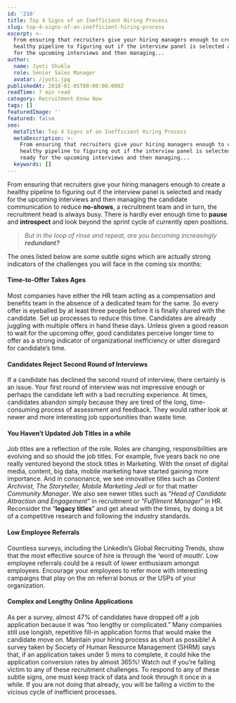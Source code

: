 ```yaml
---
id: '210'
title: Top 4 Signs of an Inefficient Hiring Process
slug: top-4-signs-of-an-inefficient-hiring-process
excerpt: >-
  From ensuring that recruiters give your hiring managers enough to create a
  healthy pipeline to figuring out if the interview panel is selected and ready
  for the upcoming interviews and then managing...
author:
  name: Jyoti Shukla
  role: Senior Sales Manager
  avatar: /jyoti.jpg
publishedAt: 2018-01-05T00:00:00.000Z
readTime: 7 min read
category: Recruitment Know How
tags: []
featuredImage: ''
featured: false
seo:
  metaTitle: Top 4 Signs of an Inefficient Hiring Process
  metaDescription: >-
    From ensuring that recruiters give your hiring managers enough to create a
    healthy pipeline to figuring out if the interview panel is selected and
    ready for the upcoming interviews and then managing...
  keywords: []
---
```


From ensuring that recruiters give your hiring managers enough to create a healthy pipeline to figuring out if the interview panel is selected and ready for the upcoming interviews and then managing the candidate communication to reduce **no-shows**, a recruitment team and in turn, the recruitment head is always busy. There is hardly ever enough time to **pause** and **introspect** and look beyond the sprint cycle of currently open positions.

> _But in the loop of rinse and repeat, are you becoming increasingly **redundant?**_

<!--more--> The ones listed below are some subtle signs which are actually strong indicators of the challenges you will face in the coming six months:

#### **Time-to-Offer Takes Ages**

Most companies have either the HR team acting as a compensation and benefits team in the absence of a dedicated team for the same. So every offer is eyeballed by at least three people before it is finally shared with the candidate. Set up processes to reduce this time. Candidates are already juggling with multiple offers in hand these days. Unless given a good reason to wait for the upcoming offer, good candidates perceive longer time to offer as a strong indicator of organizational inefficiency or utter disregard for candidate’s time.

#### **Candidates Reject Second Round of Interviews**

If a candidate has declined the second round of interview, there certainly is an issue. Your first round of interview was not impressive enough or perhaps the candidate left with a bad recruiting experience. At times, candidates abandon simply because they are tired of the long, time-consuming process of assessment and feedback. They would rather look at newer and more interesting job opportunities than waste time.

#### **You Haven’t Updated Job Titles in a while**

Job titles are a reflection of the role. Roles are changing, responsibilities are evolving and so should the job titles. For example, five years back no one really ventured beyond the stock titles in Marketing. With the onset of digital media, content, big data, mobile marketing have started gaining more importance. And in consonance, we see innovative titles such as _Content Archivist, The Storyteller, Mobile Marketing Jedi_ or for that matter _Community Manager_. We also see newer titles such as “_Head of Candidate Attraction and Engagement_” in recruitment or “_Fulfilment Manager_” in HR. Reconsider the “**legacy titles**” and get ahead with the times, by doing a bit of a competitive research and following the industry standards.

#### **Low Employee Referrals**

Countless surveys, including the LinkedIn’s Global Recruiting Trends, show that the most effective source of hire is through the ‘word of mouth’. Low employee referrals could be a result of lower enthusiasm amongst employees. Encourage your employees to refer more with interesting campaigns that play on the on referral bonus or the USPs of your organization.

#### **Complex and Lengthy Online Applications**

As per a survey, almost 47% of candidates have dropped off a job application because it was “too lengthy or complicated.” Many companies still use longish, repetitive fill-in application forms that would make the candidate move on. Maintain your hiring process as short as possible! A survey taken by Society of Human Resource Management (SHRM) says that, if an application takes under 5 mins to complete, it could hike the application conversion rates by almost 365%! Watch out if you’re falling victim to any of these recruitment challenges. To respond to any of these subtle signs, one must keep track of data and look through it once in a while. If you are not doing that already, you will be falling a victim to the vicious cycle of inefficient processes.   

<script type="application/ld+json"><br /> { "@context": "http://schema.org",<br /> "@type": "BlogPosting",<br /> "mainEntityOfPage": {<br /> "@type": "WebPage",<br /> "@id": "https://www.thetalentpool.ai/"<br /> },<br /> "headline": "Top 4 Signs of an Inefficient Hiring Process",<br /> "alternativeHeadline": "From ensuring that recruiters give your hiring managers enough to create a healthy pipeline to figuring out if the interview panel is selected and ready for the upcoming interviews and then managing the candidate communication to reduce no-shows, a recruitment team and in turn, the recruitment head is always busy.",<br /> "award": "",<br /> "image": {<br /> "@type": "ImageObject",<br /> "url":"https://www.thetalentpool.ai/images/logo.png",<br /> "height": 800,<br /> "width": 800},<br /> "editor": "Talent Pool",<br /> "genre": "Recruitment",<br /> "keywords": "Recruiting Software, Employment, Inefficient Hiring Process",<br /> "wordcount": "741",<br /> "publisher": {<br /> "@type": "Organization",<br /> "name": "Talent Pool",<br /> "logo": {<br /> "@type": "ImageObject",<br /> "url": "https://www.thetalentpool.ai/images/logo.png",<br /> "width": 600,<br /> "height": 60<br /> }<br /> },<br /> "url": "https://www.thetalentpool.ai/top-4-signs-of-an-inefficient-hiring-process/",<br /> "datePublished": "2018-01-05",<br /> "dateCreated": "2018-01-05",<br /> "dateModified": "2018-01-05",<br /> "description": "From ensuring that recruiters give your hiring managers enough to create a healthy pipeline to figuring out if the interview panel is selected and ready for the upcoming interviews and then managing the candidate communication to reduce no-shows, a recruitment team and in turn, the recruitment head is always busy.<br /> There is hardly ever enough time to pause and introspect and look beyond the sprint cycle of currently open positions.<br /> But in the loop of rinse and repeat, are you becoming increasingly redundant?<br /> The ones listed below are some subtle signs which are actually strong indicators of the challenges you will face in the coming six months:<br /> Time-to-Offer Takes Ages<br /> Most companies have either the HR team acting as a compensation and benefits team in the absence of a dedicated team for the same. So every offer is eyeballed by at least three people before it is finally shared with the candidate. Set up processes to reduce this time. Candidates are already juggling with multiple offers in hand these days. Unless given a good reason to wait for the upcoming offer, good candidates perceive longer time to offer as a strong indicator of organizational inefficiency or utter disregard for candidate’s time.<br /> Candidates Reject Second Round of Interviews<br /> If a candidate has declined the second round of interview, there certainly is an issue. Your first round of interview was not impressive enough or perhaps the candidate left with a bad recruiting experience. At times, candidates abandon simply because they are tired of the long, time-consuming process of assessment and feedback. They would rather look at newer and more interesting job opportunities than waste time.<br /> You Haven’t Updated Job Titles in a while<br /> Job titles are a reflection of the role. Roles are changing, responsibilities are evolving and so should the job titles. For example, five years back no one really ventured beyond the stock titles in Marketing. With the onset of digital media, content, big data, mobile marketing have started gaining more importance. And in consonance, we see innovative titles such as Content Archivist, The Storyteller, Mobile Marketing Jedi or for that matter Community Manager. We also see newer titles such as “Head of Candidate Attraction and Engagement” in recruitment or “Fulfilment Manager” in HR.<br /> Reconsider the “legacy titles” and get ahead with the times, by doing a bit of a competitive research and following the industry standards.<br /> Low Employee Referrals<br /> Countless surveys, including the LinkedIn’s Global Recruiting Trends, show that the most effective source of hire is through the ‘word of mouth’. Low employee referrals could be a result of lower enthusiasm amongst employe es. Encourage your employees to refer more with interesting campaigns that play on the on referral bonus or the USPs of your organization.<br /> Complex and Lengthy Online Applications<br /> As per a survey, almost 47% of candidates have dropped off a job application because it was “too lengthy or complicated.” Many companies still use longish, repetitive fill-in application forms that would make the candidate move on. Maintain your hiring process as short as possible! A survey taken by Society of Human Resource Management (SHRM) says that, if an application takes under 5 mins to complete, it could hike the application conversion rates by almost 365%!<br /> Watch out if you’re falling victim to any of these recruitment challenges. To respond to any of these subtle signs, one must keep track of data and look through it once in a while. If you are not doing that already, you will be falling a victim to the vicious cycle of inefficient processes.",<br /> "author": {<br /> "@type": "Organization",<br /> "name": "Admin"<br /> }<br /> }<br /></script>

